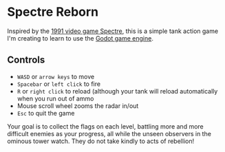 # Spectre Reborn

Inspired by the [1991 video game Spectre][spectre], this is a simple tank action game I'm creating
to learn to use the [Godot game engine](https://godotengine.org).

## Controls

 * `WASD` or `arrow keys` to move
 * `Spacebar` or `left click` to fire
 * `R` or `right click` to reload (although your tank will reload automatically when you run out of ammo
 * Mouse scroll wheel zooms the radar in/out
 * `Esc` to quit the game

Your goal is to collect the flags on each level, battling more and more difficult enemies as your progress,
all while the unseen observers in the ominous tower watch. They do not take kindly to acts of rebellion!

[spectre]: https://en.wikipedia.org/wiki/Spectre_(1991_video_game)
